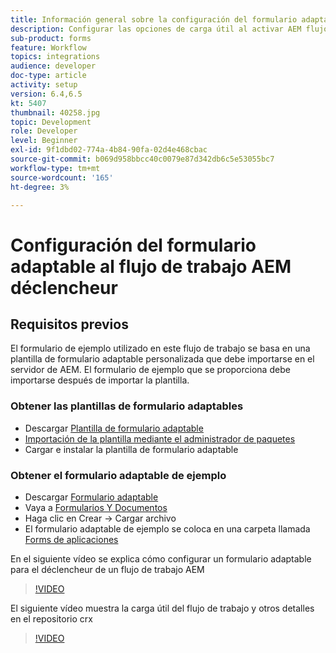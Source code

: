 ```yaml
---
title: Información general sobre la configuración del formulario adaptable al déclencheur AEM flujo de trabajo
description: Configurar las opciones de carga útil al activar AEM flujo de trabajo al enviar el formulario
sub-product: forms
feature: Workflow
topics: integrations
audience: developer
doc-type: article
activity: setup
version: 6.4,6.5
kt: 5407
thumbnail: 40258.jpg
topic: Development
role: Developer
level: Beginner
exl-id: 9f1dbd02-774a-4b84-90fa-02d4e468cbac
source-git-commit: b069d958bbcc40c0079e87d342db6c5e53055bc7
workflow-type: tm+mt
source-wordcount: '165'
ht-degree: 3%

---
```


# Configuración del formulario adaptable al flujo de trabajo AEM déclencheur

## Requisitos previos

El formulario de ejemplo utilizado en este flujo de trabajo se basa en una plantilla de formulario adaptable personalizada que debe importarse en el servidor de AEM. El formulario de ejemplo que se proporciona debe importarse después de importar la plantilla.

### Obtener las plantillas de formulario adaptables

* Descargar [Plantilla de formulario adaptable](assets/af-form-template.zip)
* [Importación de la plantilla mediante el administrador de paquetes](http://localhost:4502/crx/packmgr/index.jsp)
* Cargar e instalar la plantilla de formulario adaptable

### Obtener el formulario adaptable de ejemplo

* Descargar [Formulario adaptable](assets/peak-application-form.zip)
* Vaya a [Formularios Y Documentos](http://localhost:4502/aem/forms.html/content/dam/formsanddocuments)
* Haga clic en Crear -> Cargar archivo
* El formulario adaptable de ejemplo se coloca en una carpeta llamada [Forms de aplicaciones](http://localhost:4502/aem/forms.html/content/dam/formsanddocuments/applicationforms)

En el siguiente vídeo se explica cómo configurar un formulario adaptable para el déclencheur de un flujo de trabajo AEM
>[!VIDEO](https://video.tv.adobe.com/v/40258/?quality=9&learn=on)

El siguiente vídeo muestra la carga útil del flujo de trabajo y otros detalles en el repositorio crx

>[!VIDEO](https://video.tv.adobe.com/v/40259/?quality=9&learn=on)
